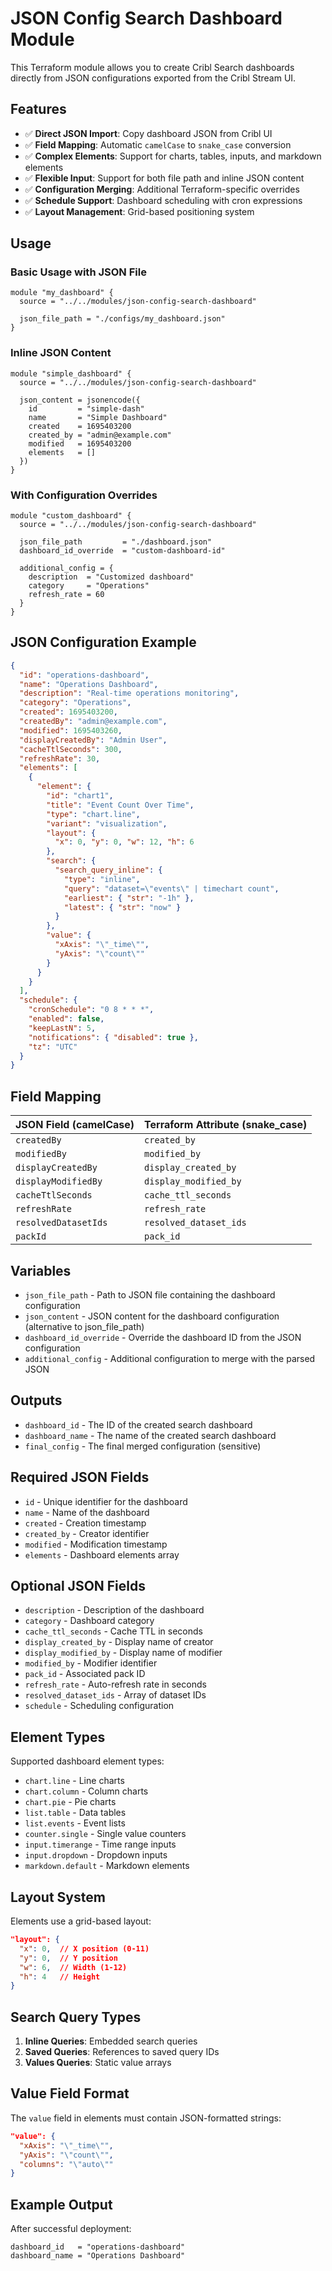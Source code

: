 # JSON Config Search Dashboard Module

This Terraform module allows you to create Cribl Search dashboards directly from JSON configurations exported from the Cribl Stream UI.

## Features

- ✅ **Direct JSON Import**: Copy dashboard JSON from Cribl UI
- ✅ **Field Mapping**: Automatic `camelCase` to `snake_case` conversion
- ✅ **Complex Elements**: Support for charts, tables, inputs, and markdown elements
- ✅ **Flexible Input**: Support for both file path and inline JSON content
- ✅ **Configuration Merging**: Additional Terraform-specific overrides
- ✅ **Schedule Support**: Dashboard scheduling with cron expressions
- ✅ **Layout Management**: Grid-based positioning system

## Usage

### Basic Usage with JSON File

```hcl
module "my_dashboard" {
  source = "../../modules/json-config-search-dashboard"

  json_file_path = "./configs/my_dashboard.json"
}
```

### Inline JSON Content

```hcl
module "simple_dashboard" {
  source = "../../modules/json-config-search-dashboard"

  json_content = jsonencode({
    id         = "simple-dash"
    name       = "Simple Dashboard"
    created    = 1695403200
    created_by = "admin@example.com"
    modified   = 1695403200
    elements   = []
  })
}
```

### With Configuration Overrides

```hcl
module "custom_dashboard" {
  source = "../../modules/json-config-search-dashboard"

  json_file_path         = "./dashboard.json"
  dashboard_id_override  = "custom-dashboard-id"
  
  additional_config = {
    description  = "Customized dashboard"
    category     = "Operations"
    refresh_rate = 60
  }
}
```

## JSON Configuration Example

```json
{
  "id": "operations-dashboard",
  "name": "Operations Dashboard",
  "description": "Real-time operations monitoring",
  "category": "Operations",
  "created": 1695403200,
  "createdBy": "admin@example.com",
  "modified": 1695403260,
  "displayCreatedBy": "Admin User",
  "cacheTtlSeconds": 300,
  "refreshRate": 30,
  "elements": [
    {
      "element": {
        "id": "chart1",
        "title": "Event Count Over Time",
        "type": "chart.line",
        "variant": "visualization",
        "layout": {
          "x": 0, "y": 0, "w": 12, "h": 6
        },
        "search": {
          "search_query_inline": {
            "type": "inline",
            "query": "dataset=\"events\" | timechart count",
            "earliest": { "str": "-1h" },
            "latest": { "str": "now" }
          }
        },
        "value": {
          "xAxis": "\"_time\"",
          "yAxis": "\"count\""
        }
      }
    }
  ],
  "schedule": {
    "cronSchedule": "0 8 * * *",
    "enabled": false,
    "keepLastN": 5,
    "notifications": { "disabled": true },
    "tz": "UTC"
  }
}
```

## Field Mapping

| JSON Field (camelCase) | Terraform Attribute (snake_case) |
|----------------------|----------------------------------|
| `createdBy` | `created_by` |
| `modifiedBy` | `modified_by` |
| `displayCreatedBy` | `display_created_by` |
| `displayModifiedBy` | `display_modified_by` |
| `cacheTtlSeconds` | `cache_ttl_seconds` |
| `refreshRate` | `refresh_rate` |
| `resolvedDatasetIds` | `resolved_dataset_ids` |
| `packId` | `pack_id` |

## Variables

- `json_file_path` - Path to JSON file containing the dashboard configuration
- `json_content` - JSON content for the dashboard configuration (alternative to json_file_path)
- `dashboard_id_override` - Override the dashboard ID from the JSON configuration
- `additional_config` - Additional configuration to merge with the parsed JSON

## Outputs

- `dashboard_id` - The ID of the created search dashboard
- `dashboard_name` - The name of the created search dashboard
- `final_config` - The final merged configuration (sensitive)

## Required JSON Fields

- `id` - Unique identifier for the dashboard
- `name` - Name of the dashboard
- `created` - Creation timestamp
- `created_by` - Creator identifier
- `modified` - Modification timestamp
- `elements` - Dashboard elements array

## Optional JSON Fields

- `description` - Description of the dashboard
- `category` - Dashboard category
- `cache_ttl_seconds` - Cache TTL in seconds
- `display_created_by` - Display name of creator
- `display_modified_by` - Display name of modifier
- `modified_by` - Modifier identifier
- `pack_id` - Associated pack ID
- `refresh_rate` - Auto-refresh rate in seconds
- `resolved_dataset_ids` - Array of dataset IDs
- `schedule` - Scheduling configuration

## Element Types

Supported dashboard element types:
- `chart.line` - Line charts
- `chart.column` - Column charts
- `chart.pie` - Pie charts
- `list.table` - Data tables
- `list.events` - Event lists
- `counter.single` - Single value counters
- `input.timerange` - Time range inputs
- `input.dropdown` - Dropdown inputs
- `markdown.default` - Markdown elements

## Layout System

Elements use a grid-based layout:
```json
"layout": {
  "x": 0,  // X position (0-11)
  "y": 0,  // Y position
  "w": 6,  // Width (1-12)
  "h": 4   // Height
}
```

## Search Query Types

1. **Inline Queries**: Embedded search queries
2. **Saved Queries**: References to saved query IDs
3. **Values Queries**: Static value arrays

## Value Field Format

The `value` field in elements must contain JSON-formatted strings:
```json
"value": {
  "xAxis": "\"_time\"",
  "yAxis": "\"count\"",
  "columns": "\"auto\""
}
```

## Example Output

After successful deployment:

```hcl
dashboard_id   = "operations-dashboard"
dashboard_name = "Operations Dashboard"
```
